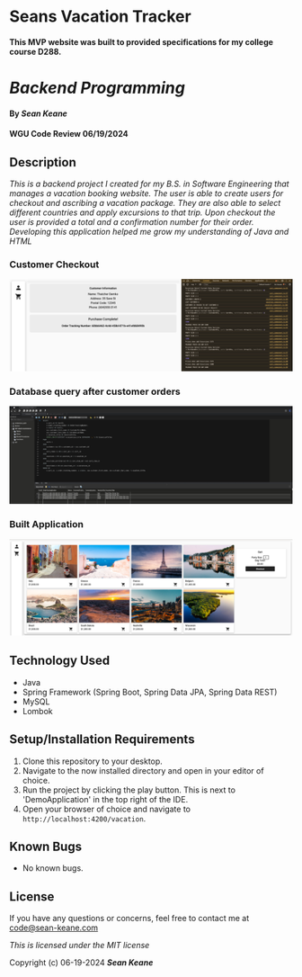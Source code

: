 # Seans Vacation Tracker

#### This MVP website was built to provided specifications for my college course D288.

# _Backend Programming_

#### By _**Sean Keane**_

#### WGU Code Review 06/19/2024

## Description

_This is a backend project I created for my B.S. in Software Engineering that manages a vacation booking website. The
user is able to create users for checkout and ascribing a vacation package. They are also able to select different
countries and apply excursions to that trip. Upon checkout the user is provided a total and a confirmation number for
their order. Developing this application helped me grow my understanding of Java and HTML_

### Customer Checkout

![CustomerCheckout](images/Customer_Checkout.png)

### Database query after customer orders

![DataBase](images/db_query.png)

### Built Application

![BuiltApp](images/built_app.png)

## Technology Used

* Java
* Spring Framework (Spring Boot, Spring Data JPA, Spring Data REST)
* MySQL
* Lombok

## Setup/Installation Requirements

1) Clone this repository to your desktop.
2) Navigate to the now installed directory and open in your editor of choice.
3) Run the project by clicking the play button. This is next to 'DemoApplication' in the top right of the IDE.
4) Open your browser of choice and navigate to `http://localhost:4200/vacation`.

## Known Bugs

* No known bugs.

## License

If you have any questions or concerns, feel free to contact me at code@sean-keane.com

*This is licensed under the MIT license*

Copyright (c) 06-19-2024 **_Sean Keane_**